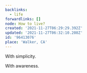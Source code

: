 ```yaml
---
backlinks:
  - life
forwardlinks: []
node: How to live?
created: '2021-11-27T06:29:29.392Z'
updated: '2021-11-27T06:32:10.208Z'
id: '96413076'
place: 'Walker, CA'
---
```


With simplicity.

With awareness.
